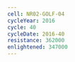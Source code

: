 ```yaml
---
cell: NR02-GOLF-04
cycleYear: 2016
cycle: 40
cycleDate: 2016-40
resistance: 362000
enlightened: 347000 
---
```

      